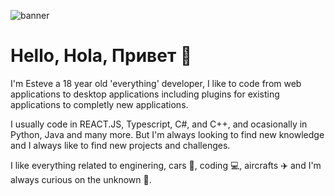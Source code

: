 ![banner](https://github.com/stifskere/stifskere/assets/79871802/b314b2f0-c9f4-4250-8b8c-28d0dff9888c)

# Hello, Hola, Привет 👋

I'm Esteve a 18 year old 'everything' developer, I like to code from web applications to desktop applications including plugins for existing applications to completly new applications.

I usually code in REACT.JS, Typescript, C#, and C++, and ocasionally in Python, Java and many more. But I'm always looking to find new knowledge and I always like to find new projects and challenges.

I like everything related to enginering, cars 🚙, coding 💻, aircrafts ✈️ and I'm always curious on the unknown 🌃.
